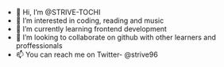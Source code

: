 - 👋 Hi, I’m @STRIVE-TOCHI
- 👀 I’m interested in coding, reading and music
- 🌱 I’m currently learning frontend development
- 💞️ I’m looking to collaborate on github with other learners and proffessionals
- 📫 You can reach me on Twitter- @strive96
  

<!---
STRIVE-TOCHI/STRIVE-TOCHI is a ✨ special ✨ repository because its `README.md` (this file) appears on your GitHub profile.
You can click the Preview link to take a look at your changes.
--->
